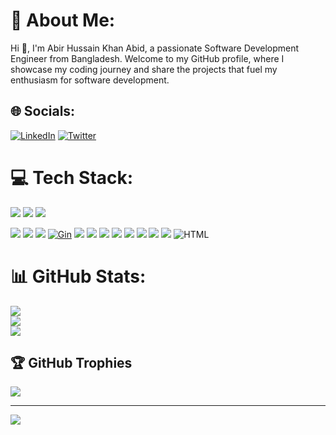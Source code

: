 # 💫 About Me:
Hi 👋, I'm Abir Hussain Khan Abid, a passionate Software Development Engineer from Bangladesh. Welcome to my GitHub profile, where I showcase my coding journey and share the projects that fuel my enthusiasm for software development.


## 🌐 Socials:
[![LinkedIn](https://img.shields.io/badge/LinkedIn-%230077B5.svg?logo=linkedin&logoColor=white)](https://linkedin.com/in/abirhussain) [![Twitter](https://img.shields.io/badge/Twitter-%231DA1F2.svg?logo=Twitter&logoColor=white)](https://twitter.com/abir_hussain_) 

# 💻 Tech Stack:
![](https://img.shields.io/badge/JavaScript-F7DF1E?style=for-the-badge&logo=javascript&logoColor=black)
![](https://img.shields.io/badge/Java-007396?style=for-the-badge&logo=java&logoColor=white)
![](https://img.shields.io/badge/Go-00ADD8?style=for-the-badge&logo=go&logoColor=white)

![](https://img.shields.io/badge/HTML5-E34F26?style=for-the-badge&logo=html5&logoColor=white)
![](https://img.shields.io/badge/CSS3-1572B6?style=for-the-badge&logo=css3&logoColor=white)
![](https://img.shields.io/badge/Tailwind_CSS-38B2AC?style=for-the-badge&logo=tailwind-css&logoColor=white)
[![Gin](https://img.shields.io/badge/Gin-4479A1?style=for-the-badge&logo=go&logoColor=white)](https://github.com/gin-gonic/gin)
![](https://img.shields.io/badge/System_Design-47A248?style=for-the-badge)
![](https://img.shields.io/badge/TypeScript-3178C6?style=for-the-badge&logo=typescript&logoColor=white)
![](https://img.shields.io/badge/Node.js-339933?style=for-the-badge&logo=node.js&logoColor=white)
![](https://img.shields.io/badge/Express.js-000000?style=for-the-badge&logo=express&logoColor=white)
![](https://img.shields.io/badge/React-61DAFB?style=for-the-badge&logo=react&logoColor=black)
![](https://img.shields.io/badge/Next.js-000000?style=for-the-badge&logo=next.js&logoColor=white)
![](https://img.shields.io/badge/MongoDB-47A248?style=for-the-badge&logo=mongodb&logoColor=white)
![](https://img.shields.io/badge/MySQL-4479A1?style=for-the-badge&logo=mysql&logoColor=white)
![HTML](https://img.shields.io/badge/HTML-E34F26?style=for-the-badge&logo=html5&logoColor=white)

# 📊 GitHub Stats:
![](https://github-readme-stats.vercel.app/api?username=abirhussain&theme=tokyonight&hide_border=false&include_all_commits=true&count_private=false)<br/>
![](https://github-readme-streak-stats.herokuapp.com/?user=abirhussain&theme=tokyonight&hide_border=false)<br/>
![](https://github-readme-stats.vercel.app/api/top-langs/?username=abirhussain&theme=tokyonight&hide_border=false&include_all_commits=true&count_private=false&layout=compact)

## 🏆 GitHub Trophies
![](https://github-profile-trophy.vercel.app/?username=abirhussain&theme=gruvbox&no-frame=false&no-bg=true&margin-w=4)

---
[![](https://visitcount.itsvg.in/api?id=abirhussain&icon=0&color=1)](https://visitcount.itsvg.in)
